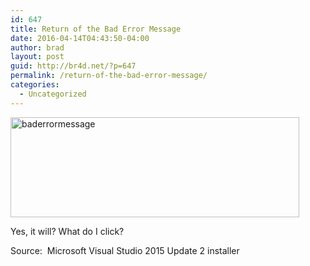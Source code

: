 ```yaml
---
id: 647
title: Return of the Bad Error Message
date: 2016-04-14T04:43:50-04:00
author: brad
layout: post
guid: http://br4d.net/?p=647
permalink: /return-of-the-bad-error-message/
categories:
  - Uncategorized
---
```

<img class="aligncenter wp-image-648 size-full" src="http://br4d.net/wp-content/uploads/2016/04/baderrormessage.jpg" alt="baderrormessage" width="462" height="160" srcset="http://br4d.net/wp-content/uploads/2016/04/baderrormessage.jpg 462w, http://br4d.net/wp-content/uploads/2016/04/baderrormessage-300x104.jpg 300w" sizes="(max-width: 462px) 100vw, 462px" />

Yes, it will? What do I click?

Source:  Microsoft Visual Studio 2015 Update 2 installer